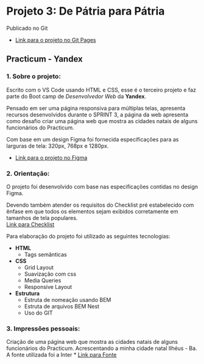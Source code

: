 # Projeto 3: De Pátria para Pátria
Publicado no Git 
* [Link para o projeto no Git Pages](https://alissoares89.github.io/web_project_3_ptbr/index.html)
## Practicum - Yandex

### 1. Sobre o projeto:
Escrito com o VS Code usando HTML e CSS, esse é o terceiro projeto e faz parte do Boot camp de _Desenvolvedor Web_ da **Yandex**.

Pensado em ser uma página responsiva para múltiplas telas, apresenta recursos desenvolvidos durante o SPRINT 3, a página da web apresenta como desafio criar uma página web que mostra as cidades natais de alguns funcionários do Practicum.

Com base em um design Figma foi fornecida especificações para as larguras de tela: 320px, 768px e 1280px.
* [Link para o projeto no Figma](https://www.figma.com/file/GrMXsb1nThoKf3LFc42Bbh/WEB%2C-Sprint-3-%3A-De-P%C3%A1tria-para-P%C3%A1tria-%7C-desktop-%2B-mobile?node-id=0%3A1)  

### 2. Orientação:

O projeto foi desenvolvido com base nas especificações contidas no design Figma.

Devendo também atender os requisitos do Checklist pré estabelecido com ênfase em que todos os elementos sejam exibidos corretamente em tamanhos de tela populares.  
[Link para Checklist](https://code.s3.yandex.net/new-markets/Data_sprint_3/Projeto_3._checklist_PT.pdf)

Para elaboração do projeto foi utilizado as seguintes tecnologias:

- **HTML**
  - Tags semânticas
- **CSS**
  - Grid Layout
  - Suavização com css
  - Media Queries
  - Responsive Layout
- **Estrutura**
  - Estruta de nomeação usando BEM
  - Estruta de arquivos BEM Nest
  - Uso do GIT

### 3. Impressões pessoais:

Criação de uma página web que mostra as cidades natais de alguns funcionários do Practicum. Acrescentando a minha cidade natal Ilhéus - Ba.
A fonte utilizada foi a Inter * [Link para Fonte](https://rsms.me/inter/)